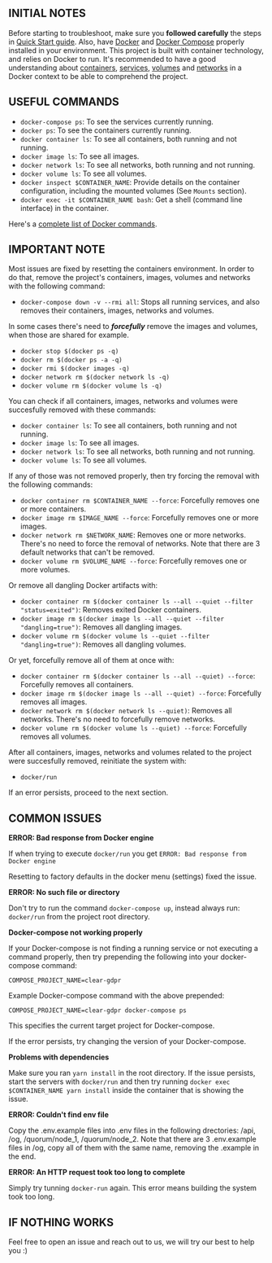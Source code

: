 ## INITIAL NOTES

Before starting to troubleshoot, make sure you **followed carefully** the steps in [Quick Start guide](README.md).
Also, have [Docker](https://docs.docker.com/install/) and [Docker Compose](https://docs.docker.com/compose/install/) properly installed in your environment. This project is built with container technology, and relies on Docker to run. It's recommended to have a good understanding about [containers](https://docs.docker.com/get-started/part2/), [services](https://docs.docker.com/get-started/part3/), [volumes](https://docs.docker.com/storage/volumes/) and [networks](https://docs.docker.com/network/) in a Docker context to be able to comprehend the project.

## USEFUL COMMANDS

* `docker-compose ps`: To see the services currently running.
* `docker ps`: To see the containers currently running.
* `docker container ls`: To see all containers, both running and not running.
* `docker image ls`: To see all images.
* `docker network ls`: To see all networks, both running and not running.
* `docker volume ls`: To see all volumes.
* `docker inspect $CONTAINER_NAME`: Provide details on the container configuration, including the mounted volumes (See `Mounts` section).
* `docker exec -it $CONTAINER_NAME bash`: Get a shell (command line interface) in the container.

Here's a [complete list of Docker commands](https://docs.docker.com/engine/reference/commandline/docker/#child-commands).

## IMPORTANT NOTE

Most issues are fixed by resetting the containers environment. In order to do that, remove the project's containers, images, volumes and networks with the following command:

* `docker-compose down -v --rmi all`: Stops all running services, and also removes their containers, images, networks and volumes.

In some cases there's need to **_forcefully_** remove the images and volumes, when those are shared for example.

* `docker stop $(docker ps -q)`
* `docker rm $(docker ps -a -q)`
* `docker rmi $(docker images -q)`
* `docker network rm $(docker network ls -q)`
* `docker volume rm $(docker volume ls -q)`

You can check if all containers, images, networks and volumes were succesfully removed with these commands:

* `docker container ls`: To see all containers, both running and not running.
* `docker image ls`: To see all images.
* `docker network ls`: To see all networks, both running and not running.
* `docker volume ls`: To see all volumes.

If any of those was not removed properly, then try forcing the removal with the following commands:

* `docker container rm $CONTAINER_NAME --force`: Forcefully removes one or more containers.
* `docker image rm $IMAGE_NAME --force`: Forcefully removes one or more images.
* `docker network rm $NETWORK_NAME`: Removes one or more networks. There's no need to force the removal of networks. Note that there are 3 default networks that can't be removed.
* `docker volume rm $VOLUME_NAME --force`: Forcefully removes one or more volumes.

Or remove all dangling Docker artifacts with:

* `docker container rm $(docker container ls --all --quiet --filter "status=exited")`: Removes exited Docker containers.
* `docker image rm $(docker image ls --all --quiet --filter "dangling=true")`: Removes all dangling images.
* `docker volume rm $(docker volume ls --quiet --filter "dangling=true")`: Removes all dangling volumes.

Or yet, forcefully remove all of them at once with:

* `docker container rm $(docker container ls --all --quiet) --force`: Forcefully removes all containers.
* `docker image rm $(docker image ls --all --quiet) --force`: Forcefully removes all images.
* `docker network rm $(docker network ls --quiet)`: Removes all networks. There's no need to forcefully remove networks.
* `docker volume rm $(docker volume ls --quiet) --force`: Forcefully removes all volumes.

After all containers, images, networks and volumes related to the project were succesfully removed, reinitiate the system with:

* `docker/run`

If an error persists, proceed to the next section.

## COMMON ISSUES

**ERROR: Bad response from Docker engine**

If when trying to execute `docker/run` you get `ERROR: Bad response from Docker engine`

Resetting to factory defaults in the docker menu (settings) fixed the issue.

**ERROR: No such file or directory**

Don't try to run the command `docker-compose up`, instead always run: `docker/run` from the project root directory.

**Docker-compose not working properly**

If your Docker-compose is not finding a running service or not executing a command properly, then try prepending the following into your docker-compose command:

`COMPOSE_PROJECT_NAME=clear-gdpr`

Example Docker-compose command with the above prepended:

`COMPOSE_PROJECT_NAME=clear-gdpr docker-compose ps`

This specifies the current target project for Docker-compose.

If the error persists, try changing the version of your Docker-compose. 

**Problems with dependencies**

Make sure you ran `yarn install` in the root directory. 
If the issue persists, start the servers with `docker/run` and then try running `docker exec $CONTAINER_NAME yarn install` inside the container that is showing the issue. 

**ERROR: Couldn't find env file**

Copy the .env.example files into .env files in the following drectories: /api, /og, /quorum/node_1, /quorum/node_2. 
Note that there are 3 .env.example files in /og, copy all of them with the same name, removing the .example in the end.

**ERROR: An HTTP request took too long to complete**

Simply try tunning `docker-run` again. This error means building the system took too long.

## IF NOTHING WORKS

Feel free to open an issue and reach out to us, we will try our best to help you :)
